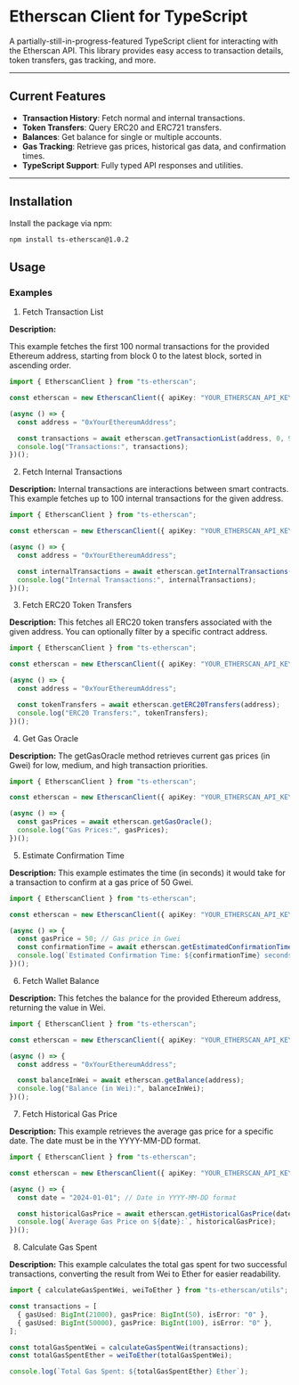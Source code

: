 # **Etherscan Client for TypeScript**

A partially-still-in-progress-featured TypeScript client for interacting with the Etherscan API. This library provides easy access to transaction details, token transfers, gas tracking, and more.

---

## **Current Features**
- **Transaction History**: Fetch normal and internal transactions.
- **Token Transfers**: Query ERC20 and ERC721 transfers.
- **Balances**: Get balance for single or multiple accounts.
- **Gas Tracking**: Retrieve gas prices, historical gas data, and confirmation times.
- **TypeScript Support**: Fully typed API responses and utilities.

---

## **Installation**
Install the package via npm:

```bash
npm install ts-etherscan@1.0.2
```

## **Usage**

### Examples

1. Fetch Transaction List

**Description:**

This example fetches the first 100 normal transactions for the provided Ethereum address, starting from block 0 to the latest block, sorted in ascending order.

```ts
import { EtherscanClient } from "ts-etherscan";

const etherscan = new EtherscanClient({ apiKey: "YOUR_ETHERSCAN_API_KEY" });

(async () => {
  const address = "0xYourEthereumAddress";

  const transactions = await etherscan.getTransactionList(address, 0, 99999999, 1, 100, "asc");
  console.log("Transactions:", transactions);
})();
```

2. Fetch Internal Transactions

**Description:**
Internal transactions are interactions between smart contracts. This example fetches up to 100 internal transactions for the given address.

```ts
import { EtherscanClient } from "ts-etherscan";

const etherscan = new EtherscanClient({ apiKey: "YOUR_ETHERSCAN_API_KEY" });

(async () => {
  const address = "0xYourEthereumAddress";

  const internalTransactions = await etherscan.getInternalTransactions(address, 0, 99999999, 1, 100, "asc");
  console.log("Internal Transactions:", internalTransactions);
})();
```

3. Fetch ERC20 Token Transfers

**Description:**
This fetches all ERC20 token transfers associated with the given address. You can optionally filter by a specific contract address.

```ts
import { EtherscanClient } from "ts-etherscan";

const etherscan = new EtherscanClient({ apiKey: "YOUR_ETHERSCAN_API_KEY" });

(async () => {
  const address = "0xYourEthereumAddress";

  const tokenTransfers = await etherscan.getERC20Transfers(address);
  console.log("ERC20 Transfers:", tokenTransfers);
})();
```

4. Get Gas Oracle

**Description:**
The getGasOracle method retrieves current gas prices (in Gwei) for low, medium, and high transaction priorities.

```ts
import { EtherscanClient } from "ts-etherscan";

const etherscan = new EtherscanClient({ apiKey: "YOUR_ETHERSCAN_API_KEY" });

(async () => {
  const gasPrices = await etherscan.getGasOracle();
  console.log("Gas Prices:", gasPrices);
})();
```

5. Estimate Confirmation Time

**Description:**
This example estimates the time (in seconds) it would take for a transaction to confirm at a gas price of 50 Gwei.

```ts
import { EtherscanClient } from "ts-etherscan";

const etherscan = new EtherscanClient({ apiKey: "YOUR_ETHERSCAN_API_KEY" });

(async () => {
  const gasPrice = 50; // Gas price in Gwei
  const confirmationTime = await etherscan.getEstimatedConfirmationTime(gasPrice);
  console.log(`Estimated Confirmation Time: ${confirmationTime} seconds`);
})();
```

6. Fetch Wallet Balance

**Description:**
This fetches the balance for the provided Ethereum address, returning the value in Wei.

```ts
import { EtherscanClient } from "ts-etherscan";

const etherscan = new EtherscanClient({ apiKey: "YOUR_ETHERSCAN_API_KEY" });

(async () => {
  const address = "0xYourEthereumAddress";

  const balanceInWei = await etherscan.getBalance(address);
  console.log("Balance (in Wei):", balanceInWei);
})();
```

7. Fetch Historical Gas Price

**Description:**
This example retrieves the average gas price for a specific date. The date must be in the YYYY-MM-DD format.

```ts
import { EtherscanClient } from "ts-etherscan";

const etherscan = new EtherscanClient({ apiKey: "YOUR_ETHERSCAN_API_KEY" });

(async () => {
  const date = "2024-01-01"; // Date in YYYY-MM-DD format

  const historicalGasPrice = await etherscan.getHistoricalGasPrice(date);
  console.log(`Average Gas Price on ${date}:`, historicalGasPrice);
})();
```

8. Calculate Gas Spent

**Description:**
This example calculates the total gas spent for two successful transactions, converting the result from Wei to Ether for easier readability.

```ts
import { calculateGasSpentWei, weiToEther } from "ts-etherscan/utils";

const transactions = [
  { gasUsed: BigInt(21000), gasPrice: BigInt(50), isError: "0" },
  { gasUsed: BigInt(50000), gasPrice: BigInt(100), isError: "0" },
];

const totalGasSpentWei = calculateGasSpentWei(transactions);
const totalGasSpentEther = weiToEther(totalGasSpentWei);

console.log(`Total Gas Spent: ${totalGasSpentEther} Ether`);
```